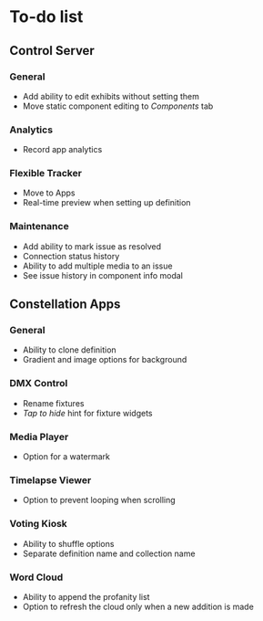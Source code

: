 # To-do list

## Control Server

### General
- Add ability to edit exhibits without setting them
- Move static component editing to _Components_ tab

### Analytics
- Record app analytics

### Flexible Tracker
- Move to Apps
- Real-time preview when setting up definition

### Maintenance
- Add ability to mark issue as resolved
- Connection status history
- Ability to add multiple media to an issue
- See issue history in component info modal

## Constellation Apps

### General
- Ability to clone definition
- Gradient and image options for background

### DMX Control
- Rename fixtures
- *Tap to hide* hint for fixture widgets

### Media Player
- Option for a watermark

### Timelapse Viewer
- Option to prevent looping when scrolling

### Voting Kiosk
- Ability to shuffle options
- Separate definition name and collection name

### Word Cloud
- Ability to append the profanity list
- Option to refresh the cloud only when a new addition is made